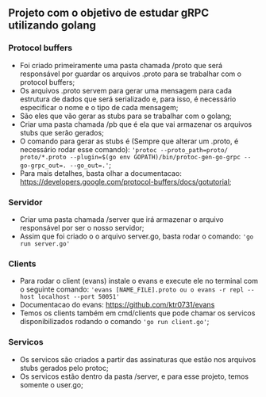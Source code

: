 ## Projeto com o objetivo de estudar gRPC utilizando golang

### Protocol buffers

- Foi criado primeiramente uma pasta chamada /proto que será responsável por guardar os arquivos .proto
  para se trabalhar com o protocol buffers;
- Os arquivos .proto servem para gerar uma mensagem para cada estrutura de dados que será serializado e,
  para isso, é necessário especificar o nome e o tipo de cada mensagem;
- São eles que vão gerar as stubs para se trabalhar com o golang;
- Criar uma pasta chamada /pb que é ela que vai armazenar os arquivos stubs que serão gerados;
- O comando para gerar as stubs é (Sempre que alterar um .proto, é necessário rodar esse comando):
  `'protoc --proto_path=proto/ proto/*.proto --plugin=$(go env GOPATH)/bin/protoc-gen-go-grpc --go-grpc_out=. --go_out=.'`;
- Para mais detalhes, basta olhar a documentacao: https://developers.google.com/protocol-buffers/docs/gotutorial;

### Servidor

- Criar uma pasta chamada /server que irá armazenar o arquivo responsável por ser o nosso servidor;
- Assim que foi criado o o arquivo server.go, basta rodar o comando:
  `'go run server.go'`

### Clients

- Para rodar o client (evans) instale o evans e execute ele no terminal com o seguinte comando:
  `'evans [NAME_FILE].proto ou o evans -r repl --host localhost --port 50051'`
- Documentacao do evans: https://github.com/ktr0731/evans
- Temos os clients também em cmd/clients que pode chamar os servicos disponibilizados rodando o comando
  `'go run client.go'`;

### Servicos

- Os servicos são criados a partir das assinaturas que estão nos arquivos stubs gerados pelo protoc;
- Os servicos estão dentro da pasta /server, e para esse projeto, temos somente o user.go;
